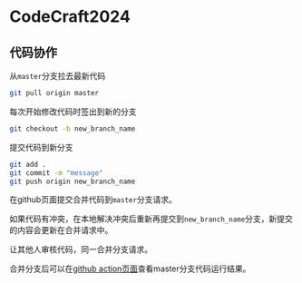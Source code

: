 # CodeCraft2024

## 代码协作

从`master`分支拉去最新代码
```bash
git pull origin master
```
每次开始修改代码时签出到新的分支
```bash
git checkout -b new_branch_name
```
提交代码到新分支
```bash
git add .
git commit -m "message"
git push origin new_branch_name
```
在github页面提交合并代码到`master`分支请求。

如果代码有冲突，在本地解决冲突后重新再提交到`new_branch_name`分支，新提交的内容会更新在合并请求中。

让其他人审核代码，同一合并分支请求。

合并分支后可以在[github action页面](https://github.com/jankiny/CodeCraft2024/actions)查看master分支代码运行结果。